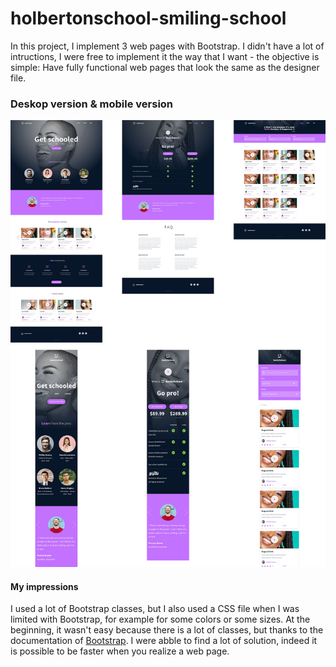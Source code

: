 # holbertonschool-smiling-school

In this project, I implement 3 web pages with Bootstrap.
I didn't have a lot of intructions, I were free to implement it the way that I want - the objective is simple: Have fully functional web pages that look the same as the designer file.

### Deskop version & mobile version
![homepage](/homepage-deskop.jpg)

#### My impressions

I used a lot of Bootstrap classes, but I also used a CSS file when I was limited with Bootstrap, for example for some colors or some sizes.
At the beginning, it wasn't easy because there is a lot of classes, but thanks to the documentation of [Bootstrap](https://getbootstrap.com/).
I were abble to find a lot of solution, indeed it is possible to be faster when you realize a web page.
